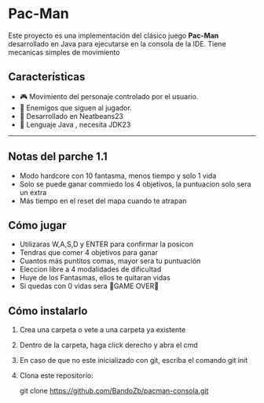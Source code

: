# Pac-Man 

Este proyecto es una implementación del clásico juego **Pac-Man** desarrollado en Java para ejecutarse en la consola de la IDE. 
Tiene mecanicas simples de movimiento

## Características
- 🎮 Movimiento del personaje controlado por el usuario.
- 👾 Enemigos que siguen al jugador.
- 🚀 Desarrollado en Neatbeans23
- 📙 Lenguaje Java , necesita JDK23
---

## Notas del parche 1.1

- Modo hardcore con 10 fantasma, menos tiempo y solo 1 vida
- Solo se puede ganar commiedo los 4 objetivos, la puntuacion solo sera un extra
- Más tiempo en el reset del mapa cuando te atrapan

## Cómo jugar

- Utilizaras W,A,S,D y ENTER para confirmar la posicon
- Tendras que comer 4 objetivos para ganar
- Cuantos más puntitos comas, mayor sera tu puntuación
- Eleccion libre a 4 modalidades de dificultad
- Huye de los Fantasmas, ellos te quitaran vidas
- Si quedas con 0 vidas sera 👾GAME OVER👾
  
## Cómo instalarlo
1. Crea una carpeta o vete a una carpeta ya existente
2. Dentro de la carpeta, haga click derecho y abra el cmd
3. En caso de que no este inicializado con git, escriba el comando git init
4. Clona este repositorio:
 
   git clone https://github.com/BandoZb/pacman-consola.git
